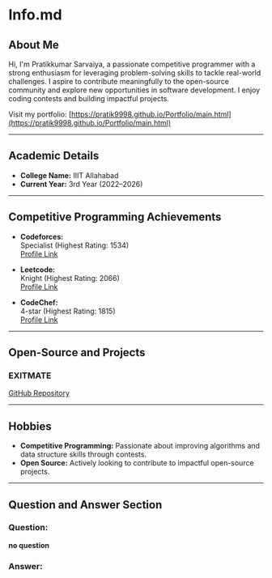 # Info.md

## About Me  

Hi, I'm Pratikkumar Sarvaiya, a passionate competitive programmer with a strong enthusiasm for leveraging problem-solving skills to tackle real-world challenges. I aspire to contribute meaningfully to the open-source community and explore new opportunities in software development. I enjoy coding contests and building impactful projects.

Visit my portfolio: [https://pratik9998.github.io/Portfolio/main.html](https://pratik9998.github.io/Portfolio/main.html)

---

## Academic Details 

- **College Name:** IIIT Allahabad   
- **Current Year:** 3rd Year (2022–2026)  

---

## Competitive Programming Achievements  

- **Codeforces:**  
  Specialist (Highest Rating: 1534)  
  [Profile Link](https://codeforces.com/profile/pratik9998)  

- **Leetcode:**  
  Knight (Highest Rating: 2066)  
  [Profile Link](https://leetcode.com/pratik_9998/)  

- **CodeChef:**  
  4-star (Highest Rating: 1815)  
  [Profile Link](https://www.codechef.com/users/pratik9998)    

---

## Open-Source and Projects   

### EXITMATE   
[GitHub Repository](https://github.com/pratik9998/ExitMate)    

---

## Hobbies  

- **Competitive Programming:** Passionate about improving algorithms and data structure skills through contests.   
- **Open Source:** Actively looking to contribute to impactful open-source projects.

---

## Question and Answer Section  

### Question:  
**no question**  

### Answer:  

 
